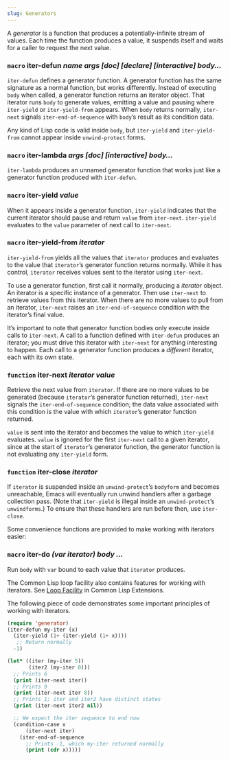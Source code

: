 ```yaml
---
slug: Generators
---
```


A *generator* is a function that produces a potentially-infinite stream of values. Each time the function produces a value, it suspends itself and waits for a caller to request the next value.

### <span className="tag macro">`macro`</span> **iter-defun** *name args \[doc] \[declare] \[interactive] body…*

`iter-defun` defines a generator function. A generator function has the same signature as a normal function, but works differently. Instead of executing `body` when called, a generator function returns an iterator object. That iterator runs `body` to generate values, emitting a value and pausing where `iter-yield` or `iter-yield-from` appears. When `body` returns normally, `iter-next` signals `iter-end-of-sequence` with `body`’s result as its condition data.

Any kind of Lisp code is valid inside `body`, but `iter-yield` and `iter-yield-from` cannot appear inside `unwind-protect` forms.

### <span className="tag macro">`macro`</span> **iter-lambda** *args \[doc] \[interactive] body…*

`iter-lambda` produces an unnamed generator function that works just like a generator function produced with `iter-defun`.

### <span className="tag macro">`macro`</span> **iter-yield** *value*

When it appears inside a generator function, `iter-yield` indicates that the current iterator should pause and return `value` from `iter-next`. `iter-yield` evaluates to the `value` parameter of next call to `iter-next`.

### <span className="tag macro">`macro`</span> **iter-yield-from** *iterator*

`iter-yield-from` yields all the values that `iterator` produces and evaluates to the value that `iterator`’s generator function returns normally. While it has control, `iterator` receives values sent to the iterator using `iter-next`.

To use a generator function, first call it normally, producing a *iterator* object. An iterator is a specific instance of a generator. Then use `iter-next` to retrieve values from this iterator. When there are no more values to pull from an iterator, `iter-next` raises an `iter-end-of-sequence` condition with the iterator’s final value.

It’s important to note that generator function bodies only execute inside calls to `iter-next`. A call to a function defined with `iter-defun` produces an iterator; you must drive this iterator with `iter-next` for anything interesting to happen. Each call to a generator function produces a *different* iterator, each with its own state.

### <span className="tag function">`function`</span> **iter-next** *iterator value*

Retrieve the next value from `iterator`. If there are no more values to be generated (because `iterator`’s generator function returned), `iter-next` signals the `iter-end-of-sequence` condition; the data value associated with this condition is the value with which `iterator`’s generator function returned.

`value` is sent into the iterator and becomes the value to which `iter-yield` evaluates. `value` is ignored for the first `iter-next` call to a given iterator, since at the start of `iterator`’s generator function, the generator function is not evaluating any `iter-yield` form.

### <span className="tag function">`function`</span> **iter-close** *iterator*

If `iterator` is suspended inside an `unwind-protect`’s `bodyform` and becomes unreachable, Emacs will eventually run unwind handlers after a garbage collection pass. (Note that `iter-yield` is illegal inside an `unwind-protect`’s `unwindforms`.) To ensure that these handlers are run before then, use `iter-close`.

Some convenience functions are provided to make working with iterators easier:

### <span className="tag macro">`macro`</span> **iter-do** *(var iterator) body …*

Run `body` with `var` bound to each value that `iterator` produces.

The Common Lisp loop facility also contains features for working with iterators. See [Loop Facility](https://www.gnu.org/software/emacs/manual/html_mono/cl.html#Loop-Facility) in Common Lisp Extensions.

The following piece of code demonstrates some important principles of working with iterators.

```lisp
(require 'generator)
(iter-defun my-iter (x)
  (iter-yield (1+ (iter-yield (1+ x))))
   ;; Return normally
  -1)

(let* ((iter (my-iter 5))
       (iter2 (my-iter 0)))
  ;; Prints 6
  (print (iter-next iter))
  ;; Prints 9
  (print (iter-next iter 8))
  ;; Prints 1; iter and iter2 have distinct states
  (print (iter-next iter2 nil))

  ;; We expect the iter sequence to end now
  (condition-case x
      (iter-next iter)
    (iter-end-of-sequence
      ;; Prints -1, which my-iter returned normally
      (print (cdr x)))))
```
